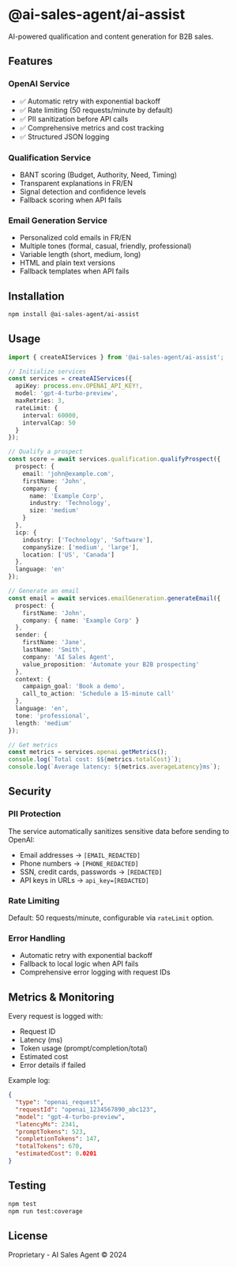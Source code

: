 # @ai-sales-agent/ai-assist

AI-powered qualification and content generation for B2B sales.

## Features

### OpenAI Service
- ✅ Automatic retry with exponential backoff
- ✅ Rate limiting (50 requests/minute by default)
- ✅ PII sanitization before API calls
- ✅ Comprehensive metrics and cost tracking
- ✅ Structured JSON logging

### Qualification Service
- BANT scoring (Budget, Authority, Need, Timing)
- Transparent explanations in FR/EN
- Signal detection and confidence levels
- Fallback scoring when API fails

### Email Generation Service  
- Personalized cold emails in FR/EN
- Multiple tones (formal, casual, friendly, professional)
- Variable length (short, medium, long)
- HTML and plain text versions
- Fallback templates when API fails

## Installation

```bash
npm install @ai-sales-agent/ai-assist
```

## Usage

```typescript
import { createAIServices } from '@ai-sales-agent/ai-assist';

// Initialize services
const services = createAIServices({
  apiKey: process.env.OPENAI_API_KEY!,
  model: 'gpt-4-turbo-preview',
  maxRetries: 3,
  rateLimit: {
    interval: 60000,
    intervalCap: 50
  }
});

// Qualify a prospect
const score = await services.qualification.qualifyProspect({
  prospect: {
    email: 'john@example.com',
    firstName: 'John',
    company: {
      name: 'Example Corp',
      industry: 'Technology',
      size: 'medium'
    }
  },
  icp: {
    industry: ['Technology', 'Software'],
    companySize: ['medium', 'large'],
    location: ['US', 'Canada']
  },
  language: 'en'
});

// Generate an email
const email = await services.emailGeneration.generateEmail({
  prospect: {
    firstName: 'John',
    company: { name: 'Example Corp' }
  },
  sender: {
    firstName: 'Jane',
    lastName: 'Smith',
    company: 'AI Sales Agent',
    value_proposition: 'Automate your B2B prospecting'
  },
  context: {
    campaign_goal: 'Book a demo',
    call_to_action: 'Schedule a 15-minute call'
  },
  language: 'en',
  tone: 'professional',
  length: 'medium'
});

// Get metrics
const metrics = services.openai.getMetrics();
console.log(`Total cost: $${metrics.totalCost}`);
console.log(`Average latency: ${metrics.averageLatency}ms`);
```

## Security

### PII Protection
The service automatically sanitizes sensitive data before sending to OpenAI:
- Email addresses → `[EMAIL_REDACTED]`
- Phone numbers → `[PHONE_REDACTED]`
- SSN, credit cards, passwords → `[REDACTED]`
- API keys in URLs → `api_key=[REDACTED]`

### Rate Limiting
Default: 50 requests/minute, configurable via `rateLimit` option.

### Error Handling
- Automatic retry with exponential backoff
- Fallback to local logic when API fails
- Comprehensive error logging with request IDs

## Metrics & Monitoring

Every request is logged with:
- Request ID
- Latency (ms)
- Token usage (prompt/completion/total)
- Estimated cost
- Error details if failed

Example log:
```json
{
  "type": "openai_request",
  "requestId": "openai_1234567890_abc123",
  "model": "gpt-4-turbo-preview",
  "latencyMs": 2341,
  "promptTokens": 523,
  "completionTokens": 147,
  "totalTokens": 670,
  "estimatedCost": 0.0201
}
```

## Testing

```bash
npm test
npm run test:coverage
```

## License

Proprietary - AI Sales Agent © 2024